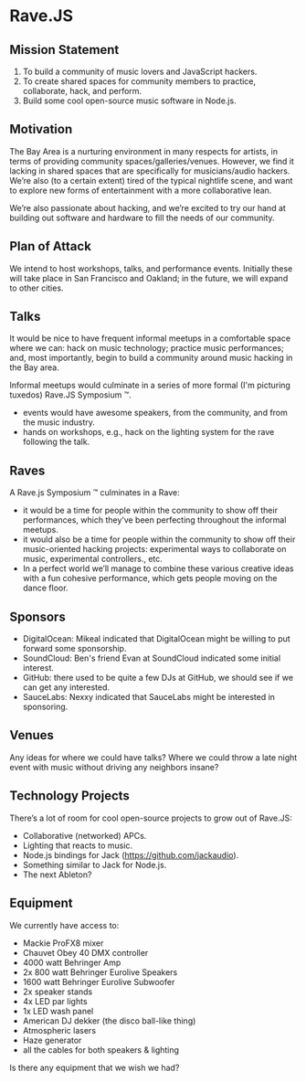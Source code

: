 # Rave.JS

## Mission Statement

1. To build a community of music lovers and JavaScript hackers.
2. To create shared spaces for community members to practice, collaborate, hack, and perform.
3. Build some cool open-source music software in Node.js.

## Motivation

The Bay Area is a nurturing environment in many respects for artists, in terms of providing community spaces/galleries/venues. However, we find it lacking in shared spaces that are specifically for musicians/audio hackers. We’re also (to a certain extent) tired of the typical nightlife scene, and want to explore new forms of entertainment with a more collaborative lean.

We’re also passionate about hacking, and we’re excited to try our hand at building out software and hardware to fill the needs of our community.

## Plan of Attack

We intend to host workshops, talks, and performance events. Initially these will take place in San Francisco and Oakland; in the future, we will expand to other cities.

## Talks

It would be nice to have frequent informal meetups in a comfortable space where we can: hack on music technology; practice music performances; and, most importantly, begin to build a community around music hacking in the Bay area.

Informal meetups would culminate in a series of more formal (I'm picturing tuxedos) Rave.JS Symposium :tm:.
 * events would have awesome speakers, from the community, and from the music industry.
 * hands on workshops, e.g., hack on the lighting system for the rave following the talk.

## Raves

A Rave.js Symposium :tm: culminates in a Rave:
 * it would be a time for people within the community to show off their performances, which they’ve been perfecting throughout the informal meetups.
 * it would also be a time for people within the community to show off their music-oriented hacking projects: experimental ways to collaborate on music, experimental controllers., etc.
 * In a perfect world we’ll manage to combine these various creative ideas with a fun cohesive performance, which gets people moving on the dance floor.


## Sponsors

* DigitalOcean: Mikeal indicated that DigitalOcean might be willing to put forward some sponsorship.
* SoundCloud: Ben's friend Evan at SoundCloud indicated some initial interest.
* GitHub: there used to be quite a few DJs at GitHub, we should see if we can get any interested.
* SauceLabs: Nexxy indicated that SauceLabs might be interested in sponsoring.

## Venues

Any ideas for where we could have talks? Where we could throw a late night event with music without driving any neighbors insane?

## Technology Projects

There’s a lot of room for cool open-source projects to grow out of Rave.JS:

* Collaborative (networked) APCs.
* Lighting that reacts to music.
* Node.js bindings for Jack (https://github.com/jackaudio).
* Something similar to Jack for Node.js.
* The next Ableton?

## Equipment

We currently have access to:

* Mackie ProFX8 mixer
* Chauvet Obey 40 DMX controller
* 4000 watt Behringer Amp
* 2x 800 watt Behringer Eurolive Speakers
* 1600 watt Behringer Eurolive Subwoofer
* 2x speaker stands
* 4x LED par lights
* 1x LED wash panel
* American DJ dekker (the disco ball-like thing)
* Atmospheric lasers
* Haze generator
* all the cables for both speakers & lighting

Is there any equipment that we wish we had?
